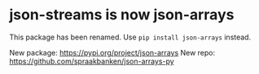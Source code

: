 # json-streams is now json-arrays

This package has been renamed. Use `pip install json-arrays` instead.

New package: <https://pypi.org/project/json-arrays>
New repo: <https://github.com/spraakbanken/json-arrays-py>
